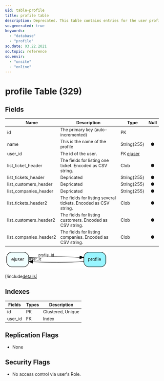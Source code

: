 ```yaml
---
uid: table-profile
title: profile table
description: Deprecated. This table contains entries for the user profiles.
so.generated: true
keywords:
  - "database"
  - "profile"
so.date: 03.22.2021
so.topic: reference
so.envir:
  - "onsite"
  - "online"
---
```


# profile Table (329)

## Fields

| Name | Description | Type | Null |
|------|-------------|------|:----:|
|id|The primary key (auto-incremented)|PK| |
|name|This is the name of the profile|String(255)|&#x25CF;|
|user\_id|The id of the user.|FK [ejuser](ejuser.md)| |
|list\_ticket\_header|The fields for listing one ticket. Encoded as CSV string.|Clob|&#x25CF;|
|list\_tickets\_header|Depricated|String(255)|&#x25CF;|
|list\_customers\_header|Depricated|String(255)|&#x25CF;|
|list\_companies\_header|Depricated|String(255)|&#x25CF;|
|list\_tickets\_header2|The fields for listing several tickets. Encoded as CSV string.|Clob|&#x25CF;|
|list\_customers\_header2|The fields for listing customers. Encoded as CSV string.|Clob|&#x25CF;|
|list\_companies\_header2|The fields for listing companies. Encoded as CSV string.|Clob|&#x25CF;|


![profile table relationship diagram](./media/profile.png)

[!include[details](./includes/profile.md)]

## Indexes

| Fields | Types | Description |
|--------|-------|-------------|
|id |PK |Clustered, Unique |
|user\_id |FK |Index |

## Replication Flags

* None

## Security Flags

* No access control via user's Role.

